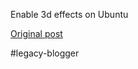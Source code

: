 <!--
date: '2008-06-13'
published: true
slug: 2008-06-all-variants-great-desktop-effects-faq_13
time_to_read: 5
title: '[all variants] The Great Desktop Effects FAQ of 2008'
-->

Enable 3d effects on Ubuntu

[Original post](https://ysfk.blogspot.com/2008/06/all-variants-great-desktop-effects-faq_13.html)

#legacy-blogger 